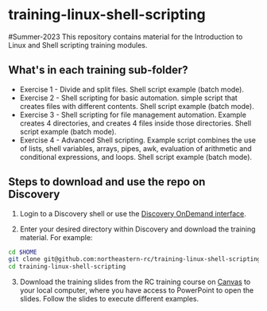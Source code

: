 # training-linux-shell-scripting
#Summer-2023
This repository contains material for the Introduction to Linux and Shell scripting training modules.

## What's in each training sub-folder?
* Exercise 1 - Divide and split files. Shell script example (batch mode).
* Exercise 2 - Shell scripting for basic automation. simple script that creates files with different contents. Shell script example (batch mode).
* Exercise 3 - Shell scripting for file management automation. Example creates 4 directories, and creates 4 files inside those directories. Shell script example (batch mode).
* Exercise 4 - Advanced Shell scripting. Example script combines the use of lists, shell variables, arrays, pipes, awk, evaluation of arithmetic and conditional expressions, and loops. Shell script example (batch mode).

## Steps to download and use the repo on Discovery
1. Login to a Discovery shell or use the [Discovery OnDemand interface](https://rc-docs.northeastern.edu/en/latest/first_steps/connect_ood.html).

2. Enter your desired directory within Discovery and download the training material. For example:
```bash
cd $HOME
git clone git@github.com:northeastern-rc/training-linux-shell-scripting.git
cd training-linux-shell-scripting
```
3. Download the training slides from the RC training course on [Canvas](https://northeastern.instructure.com/enroll/LNNCHN) to your local computer, where you have access to PowerPoint to open the slides. Follow the slides to execute different examples.
